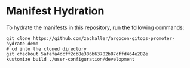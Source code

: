 # Manifest Hydration

To hydrate the manifests in this repository, run the following commands:

```shell
git clone https://github.com/zachaller/argocon-gitops-promoter-hydrate-demo
# cd into the cloned directory
git checkout 5afafa4dcff2cb8e386b63782b87dffd464e282e
kustomize build ./user-configuration/development
```
